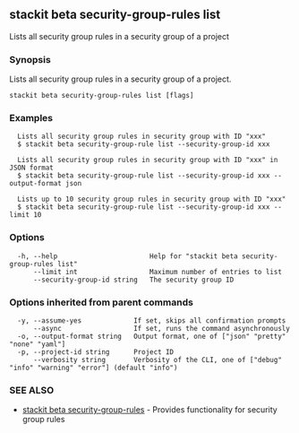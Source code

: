## stackit beta security-group-rules list

Lists all security group rules in a security group of a project

### Synopsis

Lists all security group rules in a security group of a project.

```
stackit beta security-group-rules list [flags]
```

### Examples

```
  Lists all security group rules in security group with ID "xxx"
  $ stackit beta security-group-rule list --security-group-id xxx

  Lists all security group rules in security group with ID "xxx" in JSON format
  $ stackit beta security-group-rule list --security-group-id xxx --output-format json

  Lists up to 10 security group rules in security group with ID "xxx"
  $ stackit beta security-group-rule list --security-group-id xxx --limit 10
```

### Options

```
  -h, --help                       Help for "stackit beta security-group-rules list"
      --limit int                  Maximum number of entries to list
      --security-group-id string   The security group ID
```

### Options inherited from parent commands

```
  -y, --assume-yes             If set, skips all confirmation prompts
      --async                  If set, runs the command asynchronously
  -o, --output-format string   Output format, one of ["json" "pretty" "none" "yaml"]
  -p, --project-id string      Project ID
      --verbosity string       Verbosity of the CLI, one of ["debug" "info" "warning" "error"] (default "info")
```

### SEE ALSO

* [stackit beta security-group-rules](./stackit_beta_security-group-rules.md)	 - Provides functionality for security group rules

